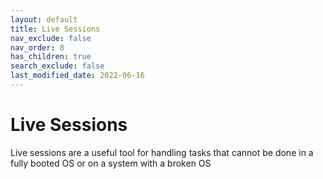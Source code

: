 ```yaml
---
layout: default
title: Live Sessions
nav_exclude: false
nav_order: 8
has_children: true
search_exclude: false
last_modified_date: 2022-06-16
---
```

# Live Sessions
Live sessions are a useful tool for handling tasks that cannot be done in a fully booted OS or on a system with a broken OS
